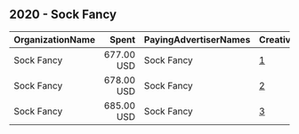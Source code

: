 ## 2020 - Sock Fancy 
|OrganizationName|Spent|PayingAdvertiserNames|CreativeUrls|Impressions|Genders|AgeBrackets|CountryCodes|BillingAddresses|CandidateBallotInformation|
|:---|---:|:---|:---|---:|:---|:---|:---|:---|:---|
|Sock Fancy|677.00 USD|Sock Fancy|[1](https://www.snap.com/political-ads/asset/9b806246009efc95abd0c1c34be24f8a0914d7f957d12565852a7085f7e2891a?mediaType=mp4)|562,840|||united states|US||
|Sock Fancy|678.00 USD|Sock Fancy|[2](https://www.snap.com/political-ads/asset/ab73b81eab500fbdf7835f437bab5a296cf3b559eee369ece36cdbd33d954a09?mediaType=mp4)|416,762|||united states|US||
|Sock Fancy|685.00 USD|Sock Fancy|[3](https://www.snap.com/political-ads/asset/2bb88b95e0106eb3c54945f14514f074af119f77faaa6fbfe45a5ed949ba4eac?mediaType=mp4)|170,046|||united states|US||
